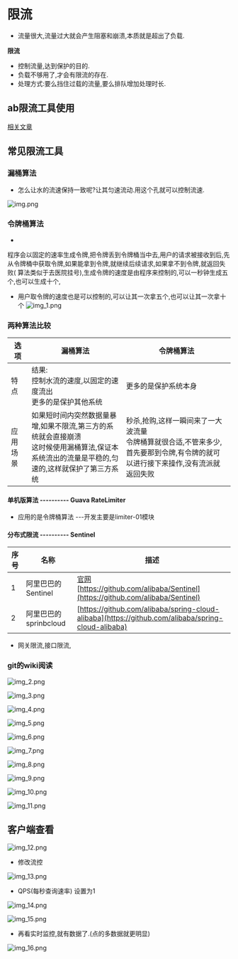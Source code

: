 # 限流

* 流量很大,流量过大就会产生阻塞和崩溃,本质就是超出了负载.

**限流**

* 控制流量,达到保护的目的.
* 负载不够用了,才会有限流的存在.
* 处理方式:要么挡住过载的流量,要么排队增加处理时长.

## ab限流工具使用

[相关文章](../doc/ApacheBench的安装.md)

## 常见限流工具

### 漏桶算法

* 怎么让水的流速保持一致呢?让其匀速流动.用这个孔就可以控制流速.

![img.png](img.png)

### 令牌桶算法

*

程序会以固定的速率生成令牌,把令牌丢到令牌桶当中去,用户的请求被接收到后,先从令牌桶中获取令牌,如果能拿到令牌,就继续后续请求,如果拿不到令牌,就返回失败(
算法类似于去医院挂号),生成令牌的速度是由程序来控制的,可以一秒钟生成五个,也可以生成十个,

* 用户取令牌的速度也是可以控制的,可以让其一次拿五个,也可以让其一次拿十个
  ![img_1.png](img_1.png)

### 两种算法比较

| 选项   | 漏桶算法                                                                         | 令牌桶算法                                                                 |
|------|------------------------------------------------------------------------------|-----------------------------------------------------------------------|
| 特点   | 结果:<br>控制水流的速度,以固定的速度流出<br>更多的是保护其他系统                                        | 更多的是保护系统本身                                                            |
| 应用场景 | 如果短时间内突然数据量暴增,如果不限流,第三方的系统就会直接崩溃<br>这时候使用漏桶算法,保证本系统流出的流量是平稳的,匀速的,这样就保护了第三方系统 | 秒杀,抢购,这样一瞬间来了一大波流量<br>令牌桶算就很合适,不管来多少,首先要那到令牌,有令牌的就可以进行接下来操作,没有流派就返回失败 |

#### 单机版算法 ---------- Guava RateLimiter

* 应用的是令牌桶算法 ---开发主要是limiter-01模块

#### 分布式限流 ---------- Sentinel

| 序号 | 名称               | 描述                                                                                                                   |
|----|------------------|----------------------------------------------------------------------------------------------------------------------|
| 1  | 阿里巴巴的Sentinel    | [官网](https://sentinelguard.io/zh-cn/)<br> [https://github.com/alibaba/Sentinel](https://github.com/alibaba/Sentinel) |
| 2  | 阿里巴巴的sprinbcloud | [https://github.com/alibaba/spring-cloud-alibaba](https://github.com/alibaba/spring-cloud-alibaba)                   |

* 网关限流,接口限流,

### git的wiki阅读

![img_2.png](img_2.png)

![img_3.png](img_3.png)

![img_4.png](img_4.png)

![img_5.png](img_5.png)

![img_6.png](img_6.png)

![img_7.png](img_7.png)

![img_8.png](img_8.png)

![img_9.png](img_9.png)

![img_10.png](img_10.png)

![img_11.png](img_11.png)

## 客户端查看

![img_12.png](img_12.png)

* 修改流控

![img_13.png](img_13.png)

* QPS(每秒查询速率) 设置为1

![img_14.png](img_14.png)

![img_15.png](img_15.png)

* 再看实时监控,就有数据了.(点的多数据就更明显)

![img_16.png](img_16.png)





















